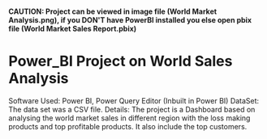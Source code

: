 #### CAUTION: Project can be viewed in image file (World Market Analysis.png), if you DON'T have PowerBI installed you else open pbix file (World Market Sales Report.pbix)

# Power_BI Project on World Sales Analysis

Software Used: Power BI, Power Query Editor (Inbuilt in Power BI) 
DataSet: The data set was a CSV file.
Details: The project is a Dashboard based on analysing the world market sales in different region with the loss making products and top profitable products.
It also include the top customers.

